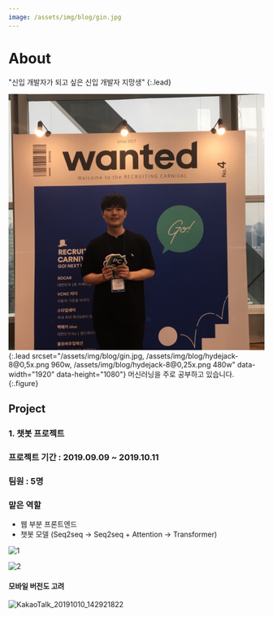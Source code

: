 ```yaml
---
image: /assets/img/blog/gin.jpg
---
```


# About

"신입 개발자가 되고 싶은 신입 개발자 지망생"
{:.lead}

![Screenshot](assets/img/blog/gin.jpg){:.lead srcset="/assets/img/blog/gin.jpg, /assets/img/blog/hydejack-8@0,5x.png 960w, /assets/img/blog/hydejack-8@0,25x.png 480w" data-width="1920" data-height="1080"}
머신러닝을 주로 공부하고 있습니다.
{:.figure}

## Project

### 1. 챗봇 프로젝트

### 프로젝트 기간 : 2019.09.09 ~ 2019.10.11

### 팀원 : 5명

### 맡은 역할

- 웹 부분 프론트엔드
- 챗봇 모델 (Seq2seq -> Seq2seq + Attention -> Transformer)

![1](https://user-images.githubusercontent.com/27988544/66552105-bc113c00-eb83-11e9-9965-4bd8ce83390f.PNG)

![2](https://user-images.githubusercontent.com/27988544/66552138-c92e2b00-eb83-11e9-8ead-f77d340e4af3.PNG)

#### 모바일 버전도 고려

![KakaoTalk_20191010_142921822](https://user-images.githubusercontent.com/27988544/66552213-e19e4580-eb83-11e9-83a9-2c8882a93689.jpg)

